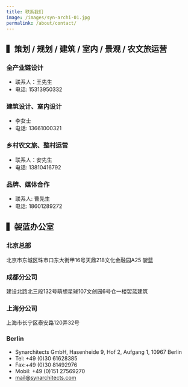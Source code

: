```yaml
---
title: 联系我们
image: /images/syn-archi-01.jpg
permalink: /about/contact/
---
```


## ▍策划 / 规划 / 建筑 / 室内 / 景观 / 农文旅运营

### 全产业链设计

- 联系人：王先生
- 电话: 15313950332

### 建筑设计、室内设计

- 李女士
- 电话: 13661000321

### 乡村农文旅、整村运营

- 联系人：安先生
- 电话: 13810416792

### 品牌、媒体合作

- 联系人: 曹先生
- 电话: 18601289272

## ▍袈蓝办公室

### 北京总部

北京市东城区珠市口东大街甲16号天鼎218文化金融园A25 袈蓝

### 成都分公司

建设北路北三段132号萌想星球107文创园6号仓一楼袈蓝建筑

### 上海分公司

上海市长宁区泰安路120弄32号

### Berlin

- Synarchitects GmbH, Hasenheide 9, Hof 2, Aufgang 1, 10967 Berlin
- Tel: +49 (0)30 61628385
- Fax:+49 (0)30 81492976
- Mobil: +49 (0)151 27569270
- mail@synarchitects.com
